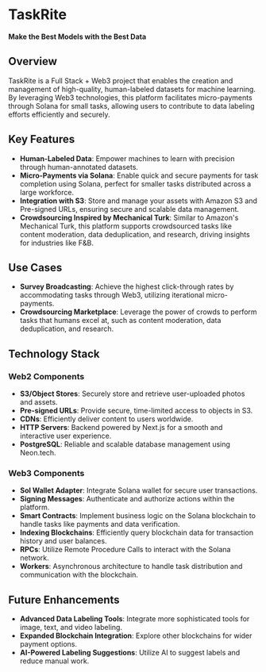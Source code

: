 # TaskRite

**Make the Best Models with the Best Data**  

## Overview

TaskRite is a Full Stack + Web3 project that enables the creation and management of high-quality, human-labeled datasets for machine learning. By leveraging Web3 technologies, this platform facilitates micro-payments through Solana for small tasks, allowing users to contribute to data labeling efforts efficiently and securely.

## Key Features

- **Human-Labeled Data**: Empower machines to learn with precision through human-annotated datasets.
- **Micro-Payments via Solana**: Enable quick and secure payments for task completion using Solana, perfect for smaller tasks distributed across a large workforce.
- **Integration with S3**: Store and manage your assets with Amazon S3 and Pre-signed URLs, ensuring secure and scalable data management.
- **Crowdsourcing Inspired by Mechanical Turk**: Similar to Amazon's Mechanical Turk, this platform supports crowdsourced tasks like content moderation, data deduplication, and research, driving insights for industries like F&B.

## Use Cases

- **Survey Broadcasting**: Achieve the highest click-through rates by accommodating tasks through Web3, utilizing iterational micro-payments.
- **Crowdsourcing Marketplace**: Leverage the power of crowds to perform tasks that humans excel at, such as content moderation, data deduplication, and research.

## Technology Stack

### Web2 Components

- **S3/Object Stores**: Securely store and retrieve user-uploaded photos and assets.
- **Pre-signed URLs**: Provide secure, time-limited access to objects in S3.
- **CDNs**: Efficiently deliver content to users worldwide.
- **HTTP Servers**: Backend powered by Next.js for a smooth and interactive user experience.
- **PostgreSQL**: Reliable and scalable database management using Neon.tech.

### Web3 Components

- **Sol Wallet Adapter**: Integrate Solana wallet for secure user transactions.
- **Signing Messages**: Authenticate and authorize actions within the platform.
- **Smart Contracts**: Implement business logic on the Solana blockchain to handle tasks like payments and data verification.
- **Indexing Blockchains**: Efficiently query blockchain data for transaction history and user balances.
- **RPCs**: Utilize Remote Procedure Calls to interact with the Solana network.
- **Workers**: Asynchronous architecture to handle task distribution and communication with the blockchain.


## Future Enhancements

- **Advanced Data Labeling Tools**: Integrate more sophisticated tools for image, text, and video labeling.
- **Expanded Blockchain Integration**: Explore other blockchains for wider payment options.
- **AI-Powered Labeling Suggestions**: Utilize AI to suggest labels and reduce manual work.


